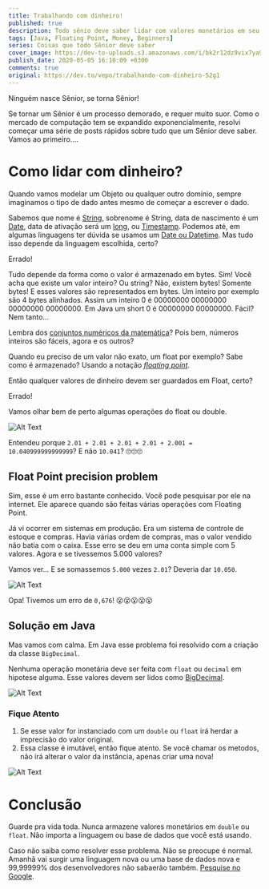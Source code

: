 ```yaml
---
title: Trabalhando com dinheiro!
published: true
description: Todo sênio deve saber lidar com valores monetários em seu código. Não sabe? Tem ensino! 😀
tags: [Java, Floating Point, Money, Beginners]
series: Coisas que todo Sênior deve saber
cover_image: https://dev-to-uploads.s3.amazonaws.com/i/bk2r12dz9vix7ya9ee2f.jpg
publish_date: 2020-05-05 16:10:09 +0300
comments: true
original: https://dev.to/vepo/trabalhando-com-dinheiro-52g1
---
```


Ninguém nasce Sênior, se torna Sênior! 

Se tornar um Sênior é um processo demorado, e requer muito suor. Como o mercado de computação tem se expandido exponencialmente, resolvi começar uma série de posts rápidos sobre tudo que um Sênior deve saber. Vamos ao primeiro....

# Como lidar com dinheiro?

Quando vamos modelar um Objeto ou qualquer outro domínio, sempre imaginamos o tipo de dado antes mesmo de começar a escrever o dado. 

Sabemos que nome é [String](https://docs.oracle.com/en/java/javase/11/docs/api/java.base/java/lang/String.html), sobrenome é String, data de nascimento é um [Date](https://docs.oracle.com/en/java/javase/11/docs/api/java.base/java/util/Date.html), data de ativação será um [long](https://docs.oracle.com/en/java/javase/11/docs/api/java.base/java/lang/System.html#currentTimeMillis()), ou [Timestamp](https://docs.mongodb.com/manual/reference/bson-types/#timestamps). Podemos até, em algumas linguagens ter dúvida se usamos um [Date ou Datetime](https://dev.mysql.com/doc/refman/8.0/en/datetime.html). Mas tudo isso depende da linguagem escolhida, certo? 

Errado!

Tudo depende da forma como o valor é armazenado em bytes. Sim! Você acha que existe um valor inteiro? Ou string? Não, existem bytes! Somente bytes! E esses valores são representados em bytes. Um inteiro por exemplo são 4 bytes alinhados. Assim um inteiro 0 é 00000000 00000000 00000000 00000000. Em Java um short 0 é 00000000 00000000. Fácil? Nem tanto...

Lembra dos [conjuntos numéricos da matemática](hhttps://pt.wikipedia.org/wiki/N%C3%BAmero#Conjuntos_num%C3%A9ricos)? Pois bem, números inteiros são fáceis, agora e os outros?

Quando eu preciso de um valor não exato, um float por exemplo? Sabe como é armazenado? Usando a notação _[floating point](https://pt.wikipedia.org/wiki/V%C3%ADrgula_flutuante)_.

Então qualquer valores de dinheiro devem ser guardados em Float, certo? 

Errado!

Vamos olhar bem de perto algumas operações do float ou double.


![Alt Text](https://dev-to-uploads.s3.amazonaws.com/i/sf352axsulk7dvwb1lsp.png)

Entendeu porque `2.01 + 2.01 + 2.01 + 2.01 + 2.001 = 10.040999999999999`? E não `‭10.041‬`? 🙄🙄🙄

## Float Point precision problem

Sim, esse é um erro bastante conhecido. Você pode pesquisar por ele na internet. Ele aparece quando são feitas várias operações com Floating Point. 

Já vi ocorrer em sistemas em produção. Era um sistema de controle de estoque e compras. Havia várias ordem de compras, mas o valor vendido não batia com o caixa. Esse erro se deu em uma conta simple com 5 valores. Agora e se tivessemos 5.000 valores?

Vamos ver... E se somassemos `5.000` vezes `2.01`? Deveria dar `10.050`.

![Alt Text](https://dev-to-uploads.s3.amazonaws.com/i/hz8c16fl3d4gg0bifxp5.png)

Opa! Tivemos um erro de `0,676`! 😮😮😮😮😮

## Solução em Java

Mas vamos com calma. Em Java esse problema foi resolvido com a criação da classe `BigDecimal`. 

Nenhuma operação monetária deve ser feita com `float` ou `decimal` em hipotese alguma. Esse valores devem ser lidos como [BigDecimal](https://docs.oracle.com/javase/7/docs/api/java/math/BigDecimal.html). 

![Alt Text](https://dev-to-uploads.s3.amazonaws.com/i/mqsny7pz70a1tglj2pms.png)

### Fique Atento

1. Se esse valor for instanciado com um `double` ou `float` irá herdar a imprecisão do valor original.
2. Essa classe é imutável, então fique atento. Se você chamar os metodos, não irá alterar o valor da instância, apenas criar uma nova!


![Alt Text](https://dev-to-uploads.s3.amazonaws.com/i/e7822k278vxr9gdeyc0p.png)

# Conclusão

Guarde pra vida toda. Nunca armazene valores monetários em `double` ou `float`. Não importa a linguagem ou base de dados que você está usando.

Caso não saiba como resolver esse problema. Não se preocupe é normal. Amanhã vai surgir uma linguagem nova ou uma base de dados nova e 99,99999% dos desenvolvedores não sabaerão também. [Pesquise no Google](http://letmegooglethat.com/?q=cobol+floating+point+precision).
